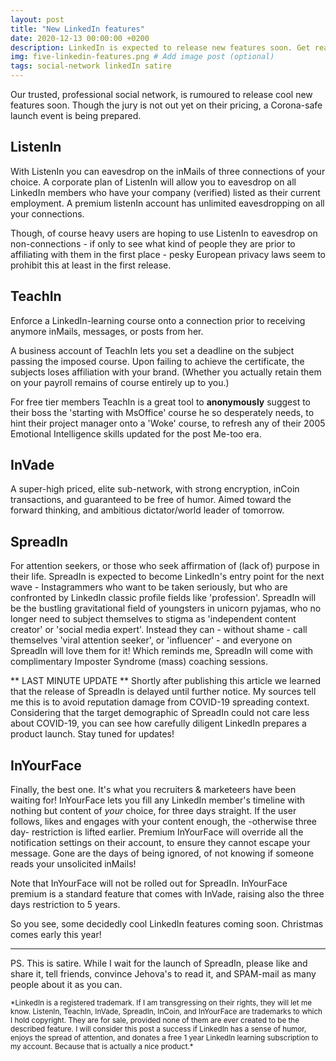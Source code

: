 ```yaml
---
layout: post
title: "New LinkedIn features"
date: 2020-12-13 00:00:00 +0200
description: LinkedIn is expected to release new features soon. Get ready! # Add post description (optional)
img: five-linkedin-features.png # Add image post (optional)
tags: social-network linkedIn satire
---
```


Our trusted, professional social network, is rumoured to release cool new features soon. Though the jury is not out yet on their pricing, a Corona-safe launch event is being prepared.

## ListenIn
With ListenIn you can eavesdrop on the inMails of three connections of your choice. A corporate plan of ListenIn will allow you to eavesdrop on all LinkedIn members who have your company (verified) listed as their current employment. A premium listenIn account has unlimited eavesdropping on all your connections.

Though, of course heavy users are hoping to use ListenIn to eavesdrop on non-connections - if only to see what kind of people they are prior to affiliating with them in the first place - pesky European privacy laws seem to prohibit this at least in the first release.

## TeachIn
Enforce a LinkedIn-learning course onto a connection prior to receiving anymore inMails, messages, or posts from her.

A business account of TeachIn lets you set a deadline on the subject passing the imposed course. Upon failing to achieve the certificate, the subjects loses affiliation with your brand. (Whether you actually retain them on your payroll remains of course entirely up to you.)

For free tier members TeachIn is a great tool to **anonymously** suggest to their boss the 'starting with MsOffice'  course he so desperately needs, to hint their project manager onto a 'Woke' course, to refresh any of their 2005 Emotional Intelligence skills updated for the post Me-too era.

## InVade
A super-high priced, elite sub-network, with strong encryption, inCoin transactions, and guaranteed to be free of humor. Aimed toward the forward thinking, and ambitious dictator/world leader of tomorrow.

## SpreadIn
For attention seekers, or those who seek affirmation of (lack of) purpose in their life. SpreadIn is expected to become LinkedIn's entry point for the next wave - Instagrammers who want to be taken seriously, but who are confronted by LinkedIn classic profile fields like 'profession'. SpreadIn will be the bustling gravitational field of youngsters in unicorn pyjamas, who no longer need to subject themselves to stigma as 'independent content creator' or 'social media expert'. Instead they can - without shame - call themselves 'viral attention seeker', or 'influencer' - and everyone on SpreadIn will love them for it! Which reminds me, SpreadIn will come with complimentary Imposter Syndrome (mass) coaching sessions.

** LAST MINUTE UPDATE ** Shortly after publishing this article we learned that the release of SpreadIn is delayed until further notice. My sources tell me this is to avoid reputation damage from COVID-19 spreading context. Considering that the target demographic of SpreadIn could not care less about COVID-19, you can see how carefully diligent LinkedIn prepares a product launch. Stay tuned for updates!

## InYourFace
Finally, the best one. It's what you recruiters & marketeers have been waiting for! InYourFace lets you fill any LinkedIn member's timeline with nothing but content of *your* choice, for three days straight. If the user follows, likes and engages with your content enough, the -otherwise three day- restriction is lifted earlier. Premium InYourFace  will override all the notification settings on their account, to ensure they cannot escape your message.
Gone are the days of being ignored, of not knowing if someone reads your unsolicited inMails!

Note that InYourFace will not be rolled out for SpreadIn. InYourFace premium is a standard feature that comes with InVade, raising also the three days restriction to 5 years.

So you see, some decidedly cool LinkedIn features coming soon. Christmas comes early this year!


___

PS. This is satire. While I wait for the launch of SpreadIn, please like and share it, tell friends, convince Jehova's to read it, and SPAM-mail as many people about it as you can.

<small>
*LinkedIn is a registered trademark. If I am transgressing on their rights, they will let me know. ListenIn, TeachIn, InVade, SpreadIn, InCoin, and InYourFace are trademarks to which I hold copyright. They are for sale, provided none of them are ever created to be the described feature. I will consider this post a success if LinkedIn has a sense of humor, enjoys the spread of attention, and donates a free 1 year LinkedIn learning subscription to my account. Because that is actually a nice product.*
</small>

